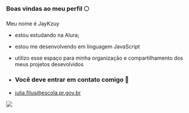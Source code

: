 ### Boas vindas ao meu perfil 🌕

Meu nome é JayKzuy
 
- estou estudando na Alura;
- estou me desenvolvendo em linguagem JavaScript
- utilizo esse espaço para minha organização e compartilhamento dos meus projetos desevolvidos

- ### Você deve entrar em contato comigo 📧

- julia.filus@escola.pr.gov.br

![](https://media.tenor.com/K5dB8vWQEDAAAAAC/blank-omori-blank.gif)
